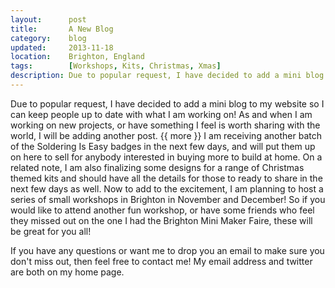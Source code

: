 ```yaml
---
layout:      post
title:       A New Blog
category:    blog
updated:     2013-11-18
location:    Brighton, England
tags:        [Workshops, Kits, Christmas, Xmas]
description: Due to popular request, I have decided to add a mini blog to my website
---
```


Due to popular request, I have decided to add a mini blog to my website so I can keep people up to date with what I am working on! As and when I am working on new projects, or have something I feel is worth sharing with the world, I will be adding another post.
{{ more }}
I am receiving another batch of the Soldering Is Easy badges in the next few days, and will put them up on here to sell for anybody interested in buying more to build at home. On a related note, I am also finalizing some designs for a range of Christmas themed kits and should have all the details for those to ready to share in the next few days as well. Now to add to the excitement, I am planning to host a series of small workshops in Brighton in November and December! So if you would like to attend another fun workshop, or have some friends who feel they missed out on the one I had the Brighton Mini Maker Faire, these will be great for you all!

If you have any questions or want me to drop you an email to make sure you don't miss out, then feel free to contact me! My email address and twitter are both on my home page.
